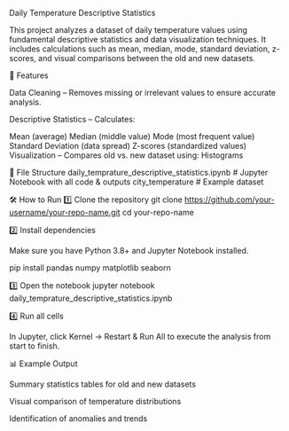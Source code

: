 Daily Temperature Descriptive Statistics

This project analyzes a dataset of daily temperature values using fundamental descriptive statistics and data visualization techniques.
It includes calculations such as mean, median, mode, standard deviation, z-scores, and visual comparisons between the old and new datasets.

📌 Features

Data Cleaning – Removes missing or irrelevant values to ensure accurate analysis.

Descriptive Statistics – Calculates:

Mean (average)
Median (middle value)
Mode (most frequent value)
Standard Deviation (data spread)
Z-scores (standardized values)
Visualization – Compares old vs. new dataset using:
Histograms

📂 File Structure
daily_temprature_descriptive_statistics.ipynb  # Jupyter Notebook with all code & outputs
city_temperature                            # Example dataset 


🛠 How to Run
1️⃣ Clone the repository
git clone https://github.com/your-username/your-repo-name.git
cd your-repo-name

2️⃣ Install dependencies

Make sure you have Python 3.8+ and Jupyter Notebook installed.

pip install pandas numpy matplotlib seaborn

3️⃣ Open the notebook
jupyter notebook daily_temprature_descriptive_statistics.ipynb

4️⃣ Run all cells

In Jupyter, click Kernel → Restart & Run All to execute the analysis from start to finish.

📊 Example Output

Summary statistics tables for old and new datasets

Visual comparison of temperature distributions

Identification of anomalies and trends
